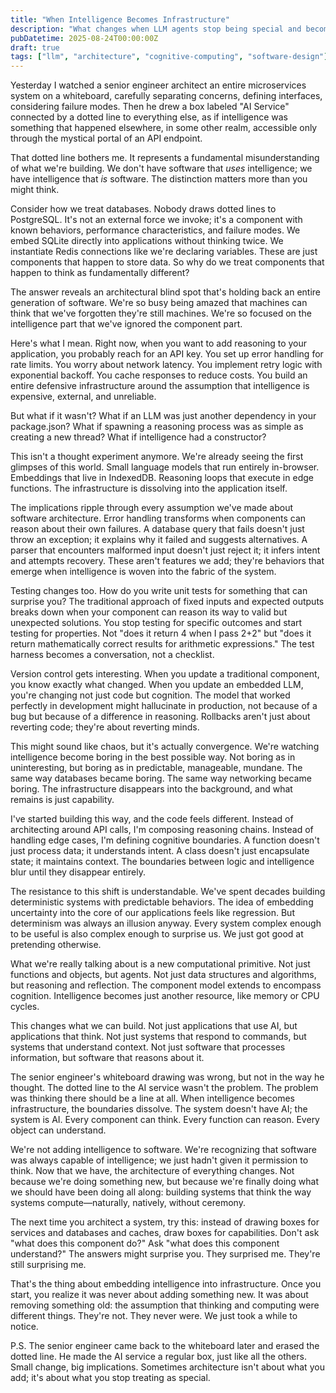 ```yaml
---
title: "When Intelligence Becomes Infrastructure"
description: "What changes when LLM agents stop being special and become just another software component? Everything, as it turns out."
pubDatetime: 2025-08-24T00:00:00Z
draft: true
tags: ["llm", "architecture", "cognitive-computing", "software-design"]
---
```


Yesterday I watched a senior engineer architect an entire microservices system on a whiteboard, carefully separating concerns, defining interfaces, considering failure modes. Then he drew a box labeled "AI Service" connected by a dotted line to everything else, as if intelligence was something that happened elsewhere, in some other realm, accessible only through the mystical portal of an API endpoint.

That dotted line bothers me. It represents a fundamental misunderstanding of what we're building. We don't have software that *uses* intelligence; we have intelligence that *is* software. The distinction matters more than you might think.

Consider how we treat databases. Nobody draws dotted lines to PostgreSQL. It's not an external force we invoke; it's a component with known behaviors, performance characteristics, and failure modes. We embed SQLite directly into applications without thinking twice. We instantiate Redis connections like we're declaring variables. These are just components that happen to store data. So why do we treat components that happen to think as fundamentally different?

The answer reveals an architectural blind spot that's holding back an entire generation of software. We're so busy being amazed that machines can think that we've forgotten they're still machines. We're so focused on the intelligence part that we've ignored the component part.

Here's what I mean. Right now, when you want to add reasoning to your application, you probably reach for an API key. You set up error handling for rate limits. You worry about network latency. You implement retry logic with exponential backoff. You cache responses to reduce costs. You build an entire defensive infrastructure around the assumption that intelligence is expensive, external, and unreliable.

But what if it wasn't? What if an LLM was just another dependency in your package.json? What if spawning a reasoning process was as simple as creating a new thread? What if intelligence had a constructor?

This isn't a thought experiment anymore. We're already seeing the first glimpses of this world. Small language models that run entirely in-browser. Embeddings that live in IndexedDB. Reasoning loops that execute in edge functions. The infrastructure is dissolving into the application itself.

The implications ripple through every assumption we've made about software architecture. Error handling transforms when components can reason about their own failures. A database query that fails doesn't just throw an exception; it explains why it failed and suggests alternatives. A parser that encounters malformed input doesn't just reject it; it infers intent and attempts recovery. These aren't features we add; they're behaviors that emerge when intelligence is woven into the fabric of the system.

Testing changes too. How do you write unit tests for something that can surprise you? The traditional approach of fixed inputs and expected outputs breaks down when your component can reason its way to valid but unexpected solutions. You stop testing for specific outcomes and start testing for properties. Not "does it return 4 when I pass 2+2" but "does it return mathematically correct results for arithmetic expressions." The test harness becomes a conversation, not a checklist.

Version control gets interesting. When you update a traditional component, you know exactly what changed. When you update an embedded LLM, you're changing not just code but cognition. The model that worked perfectly in development might hallucinate in production, not because of a bug but because of a difference in reasoning. Rollbacks aren't just about reverting code; they're about reverting minds.

This might sound like chaos, but it's actually convergence. We're watching intelligence become boring in the best possible way. Not boring as in uninteresting, but boring as in predictable, manageable, mundane. The same way databases became boring. The same way networking became boring. The infrastructure disappears into the background, and what remains is just capability.

I've started building this way, and the code feels different. Instead of architecting around API calls, I'm composing reasoning chains. Instead of handling edge cases, I'm defining cognitive boundaries. A function doesn't just process data; it understands intent. A class doesn't just encapsulate state; it maintains context. The boundaries between logic and intelligence blur until they disappear entirely.

The resistance to this shift is understandable. We've spent decades building deterministic systems with predictable behaviors. The idea of embedding uncertainty into the core of our applications feels like regression. But determinism was always an illusion anyway. Every system complex enough to be useful is also complex enough to surprise us. We just got good at pretending otherwise.

What we're really talking about is a new computational primitive. Not just functions and objects, but agents. Not just data structures and algorithms, but reasoning and reflection. The component model extends to encompass cognition. Intelligence becomes just another resource, like memory or CPU cycles.

This changes what we can build. Not just applications that use AI, but applications that think. Not just systems that respond to commands, but systems that understand context. Not just software that processes information, but software that reasons about it.

The senior engineer's whiteboard drawing was wrong, but not in the way he thought. The dotted line to the AI service wasn't the problem. The problem was thinking there should be a line at all. When intelligence becomes infrastructure, the boundaries dissolve. The system doesn't have AI; the system is AI. Every component can think. Every function can reason. Every object can understand.

We're not adding intelligence to software. We're recognizing that software was always capable of intelligence; we just hadn't given it permission to think. Now that we have, the architecture of everything changes. Not because we're doing something new, but because we're finally doing what we should have been doing all along: building systems that think the way systems compute—naturally, natively, without ceremony.

The next time you architect a system, try this: instead of drawing boxes for services and databases and caches, draw boxes for capabilities. Don't ask "what does this component do?" Ask "what does this component understand?" The answers might surprise you. They surprised me. They're still surprising me.

That's the thing about embedding intelligence into infrastructure. Once you start, you realize it was never about adding something new. It was about removing something old: the assumption that thinking and computing were different things. They're not. They never were. We just took a while to notice.

P.S. The senior engineer came back to the whiteboard later and erased the dotted line. He made the AI service a regular box, just like all the others. Small change, big implications. Sometimes architecture isn't about what you add; it's about what you stop treating as special.